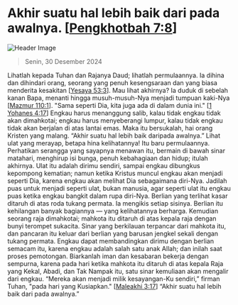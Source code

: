 
# Akhir suatu hal lebih baik dari pada awalnya. [[Pengkhotbah 7:8](http://alkitab.sabda.org/?Pengkhotbah%207:8)]

![Header Image](https://alkitab.app/slice/sunrise.jpg)

> Senin, 30 Desember 2024

Lihatlah kepada Tuhan dan Rajanya Daud; lihatlah permulaannya. Ia dihina dan dihindari orang, seorang yang penuh kesengsaraan dan yang biasa menderita kesakitan [[Yesaya 53:3](http://alkitab.sabda.org/?Yesaya%2053:3)]. Mau lihat akhirnya? Ia duduk di sebelah kanan Bapa, menanti hingga musuh-musuh-Nya menjadi tumpuan kaki-Nya [[Mazmur 110:1](http://alkitab.sabda.org/?Mazmur%20110:1)]. "Sama seperti Dia, kita juga ada di dalam dunia ini." [[1 Yohanes 4:17](http://alkitab.sabda.org/?1%20Yohanes%204:17)] Engkau harus menanggung salib, kalau tidak engkau tidak akan dimahkotai; engkau harus menyeberangi lumpur, kalau tidak engkau tidak akan berjalan di atas lantai emas. Maka itu bersukalah, hai orang Kristen yang malang. “Akhir suatu hal lebih baik daripada awalnya.” Lihat ulat yang merayap, betapa hina kelihatannya! Itu baru permulaannya. Perhatikan serangga yang sayapnya menawan itu, bermain di bawah sinar matahari, menghirup isi bunga, penuh kebahagiaan dan hidup; itulah akhirnya. Ulat itu adalah dirimu sendiri, sampai engkau dibungkus kepompong kematian; namun ketika Kristus muncul engkau akan menjadi seperti Dia, karena engkau akan melihat Dia sebagaimana diri-Nya. Jadilah puas untuk menjadi seperti ulat, bukan manusia, agar seperti ulat itu engkau puas ketika engkau bangkit dalam rupa diri-Nya. Berlian yang terlihat kasar ditaruh di atas roda tukang permata. Ia mengikis setiap sisinya. Berlian itu kehilangan banyak bagiannya — yang kelihatannya berharga. Kemudian seorang raja dimahkotai; mahkota itu ditaruh di atas kepala raja dengan bunyi terompet sukacita. Sinar yang berkilauan terpancar dari mahkota itu, dan pancaran itu keluar dari berlian yang barusan jengkel sekali dengan tukang permata. Engkau dapat membandingkan dirimu dengan berlian semacam itu, karena engkau adalah salah satu anak Allah; dan inilah saat proses pemotongan. Biarkanlah iman dan kesabaran bekerja dengan sempurna, karena pada hari ketika mahkota itu ditaruh di atas kepala Raja yang Kekal, Abadi, dan Tak Nampak itu, satu sinar kemuliaan akan mengalir dari engkau. “Mereka akan menjadi milik kesayangan-Ku sendiri,” firman Tuhan, "pada hari yang Kusiapkan." [[Maleakhi 3:17](http://alkitab.sabda.org/?Maleakhi%203:17)] “Akhir suatu hal lebih baik dari pada awalnya.”
    